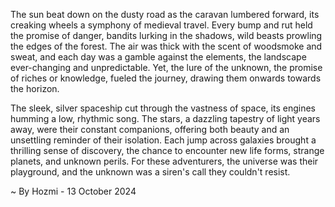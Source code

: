 
The sun beat down on the dusty road as the caravan lumbered forward, its creaking wheels a symphony of medieval travel.  Every bump and rut held the promise of danger, bandits lurking in the shadows, wild beasts prowling the edges of the forest. The air was thick with the scent of woodsmoke and sweat, and each day was a gamble against the elements, the landscape ever-changing and unpredictable. Yet, the lure of the unknown, the promise of riches or knowledge, fueled the journey, drawing them onwards towards the horizon.

The sleek, silver spaceship cut through the vastness of space, its engines humming a low, rhythmic song.  The stars, a dazzling tapestry of light years away, were their constant companions, offering both beauty and an unsettling reminder of their isolation.  Each jump across galaxies brought a thrilling sense of discovery, the chance to encounter new life forms, strange planets, and unknown perils.  For these adventurers, the universe was their playground, and the unknown was a siren's call they couldn't resist. 

~ By Hozmi - 13 October 2024
